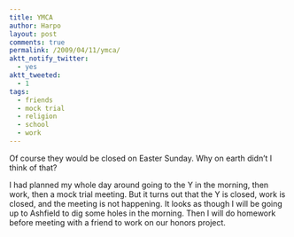 ```yaml
---
title: YMCA
author: Harpo
layout: post
comments: true
permalink: /2009/04/11/ymca/
aktt_notify_twitter:
  - yes
aktt_tweeted:
  - 1
tags:
  - friends
  - mock trial
  - religion
  - school
  - work
---
```

Of course they would be closed on Easter Sunday. Why on earth didn&#8217;t I think of that?

I had planned my whole day around going to the Y in the morning, then work, then a mock trial meeting. But it turns out that the Y is closed, work is closed, and the meeting is not happening. It looks as though I will be going up to Ashfield to dig some holes in the morning. Then I will do homework before meeting with a friend to work on our honors project.